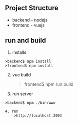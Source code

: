 ## Project Structure
* backend - nodejs
* frontend - vuejs

## run and build
  1. installs

    >backend$ npm install
    >frontend$ npm install

  2. vue build

	  >frontend$ npm run build
    
  3. run server

    >backend$ npm ./bin/www

	4. run
		>http://localhost:3003
	

